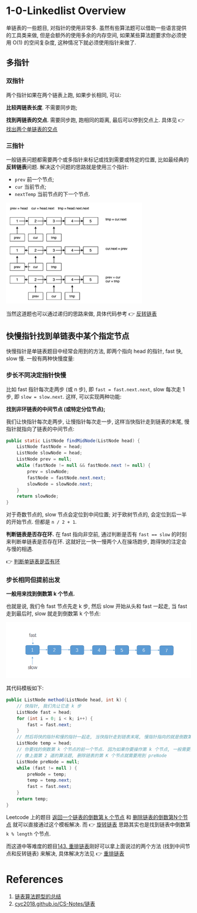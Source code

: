 # 1-0-Linkedlist Overview

单链表的一些题目, 对指针的使用非常多. 虽然有些算法题可以借助一些语言提供的工具类来做, 但是会额外的使用多余的内存空间, 如果某些算法题要求你必须使用 O(1) 的空间复杂度, 这种情况下就必须使用指针来做了.

## 多指针

### 双指针

两个指针如果在两个链表上跑, 如果步长相同, 可以:

**比较两链表长度**. 不需要同步跑;

**找到两链表的交点**. 需要同步跑, 跑相同的距离, 最后可以停到交点上. 具体见 👉 [找出两个单链表的交点](找出两个单链表的交点.md)



### 三指针

一般链表问题都需要两个或多指针来标记或找到需要或特定的位置, 比如最经典的**反转链表**问题. 解决这个问题的思路就是使用三个指针:

- `prev` 前一个节点;
- `cur` 当前节点;
- `nextTemp` 当前节点的下一个节点.

<img src="../pics/reverselist.jpg" alt="reverselist" style="zoom:50%;" />

当然这道题也可以通过递归的思路来做, 具体代码参考 👉 [反转链表](反转链表.md)



## 快慢指针找到单链表中某个指定节点

快慢指针是单链表题目中经常会用到的方法, 即两个指向 head 的指针, fast 快, slow 慢. 一般有两种快慢度量:

### 步长不同决定指针快慢

比如 fast 指针每次走两步 (或 n 步), 即 `fast = fast.next.next`, slow 每次走 1 步, 即 `slow = slow.next`. 这样, 可以实现两种功能:



**找到非环链表的中间节点 (或特定分位节点);**

我们让快指针每次走两步, 让慢指针每次走一步, 这样当快指针走到链表的末尾, 慢指针就指向了链表的中间节点:

```java
public static ListNode findMidNode(ListNode head) {
    ListNode fastNode = head;
    ListNode slowNode = head;
    ListNode prev = null;
    while (fastNode != null && fastNode.next != null) {
        prev = slowNode;
        fastNode = fastNode.next.next;
        slowNode = slowNode.next;
    }
    return slowNode;
}
```

对于奇数节点的, slow 节点会定位到中间位置; 对于欧树节点的, 会定位到后一半的开始节点. 但都是 `n / 2 + 1`.



**判断链表是否存在环.** 在 fast 指向非空前, 通过判断是否有 `fast == slow` 的时刻来判断单链表是否存在环. 这就好比一快一慢两个人在操场跑步, 跑得快的注定会与慢的相遇.

👉 [判断单链表是否有环](判断单链表是否有环.md)



### 步长相同但提前出发

**一般用来找到倒数第 k 个节点.** 

也就是说, 我们令 fast 节点先走 k 步, 然后 slow 开始从头和 fast 一起走, 当 fast 走到最后时, slow 就走到倒数第 k 个节点:

 ![llpic1](../pics/llpic1.gif)

其代码模板如下:

```java
public ListNode method(ListNode head, int k) {
    // 快指针, 我们先让它走 k 步
    ListNode fast = head;
    for (int i = 0; i < k; i++) {
        fast = fast.next;
    }
    // 然后将快的指针和慢的指针一起走, 当快指针走到链表末尾, 慢指针指向的就是倒数第 K 个节点
    ListNode temp = head;
    // 你要找的倒数第 k 个节点的前一个节点. 因为如果你要操作第 k 个节点, 一般需要找到第 K 个节点的前前驱节点
    // 像上面第 2 道的算法题, 删除链表的第 K 个节点就需要用到 preNode
    ListNode preNode = null;
    while (fast != null ) {
        preNode = temp;
        temp = temp.next;
        fast = fast.next;
    }
    return temp;
}
```

Leetcode 上的题目 [返回一个链表的倒数第 k 个节点](https://leetcode-cn.com/problems/kth-node-from-end-of-list-lcci/) 和 [删除链表的倒数第N个节点](https://leetcode-cn.com/problems/remove-nth-node-from-end-of-list/) 就可以直接通过这个模板解决. 而 👉 [旋转链表](旋转链表.md) 思路其实也是找到链表中倒数第 `k % length` 个节点.

而这道中等难度的题目[143. 重排链表](https://leetcode-cn.com/problems/reorder-list/)刚好可以拿上面说过的两个方法 (找到中间节点和反转链表) 来解决, 具体解决方法见 👉 [重排链表](重排链表.md)



# References

1. [链表算法题型的总结](https://juejin.im/post/6854573219190407175#comment)
2. [cyc2018.github.io/CS-Notes/链表](https://cyc2018.github.io/CS-Notes/#/notes/Leetcode%20%E9%A2%98%E8%A7%A3%20-%20%E9%93%BE%E8%A1%A8)

